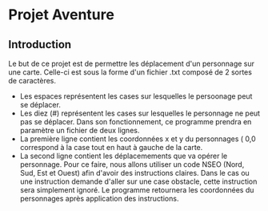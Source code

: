# Projet Aventure

## Introduction

Le but de ce projet est de permettre les déplacement d'un personnage sur une carte. Celle-ci est sous la forme d'un fichier .txt composé de 2 sortes de caractères.
- Les espaces représentent les cases sur lesquelles le persoonage peut se déplacer.
- Les diez (#) représentent les cases sur lesquelles le personnage ne peut pas se déplacer.
  Dans son fonctionnement, ce programme prendra en paramètre un fichier de deux lignes.
- La première ligne contient les coordonnées x et y du personnages ( 0,0 correspond à la case tout en haut à gauche de la carte.
- La second ligne contient les déplacemements que va opérer le personnage. Pour ce faire, nous allons utiliser un code NSEO (Nord, Sud, Est et Ouest) afin d'avoir des instructions claires.
  Dans le cas ou une instruction demande d'aller sur une case obstacle, cette instruction sera simplement ignoré.
  Le programme retournera les coordonnées du personnages après application des instructions.

